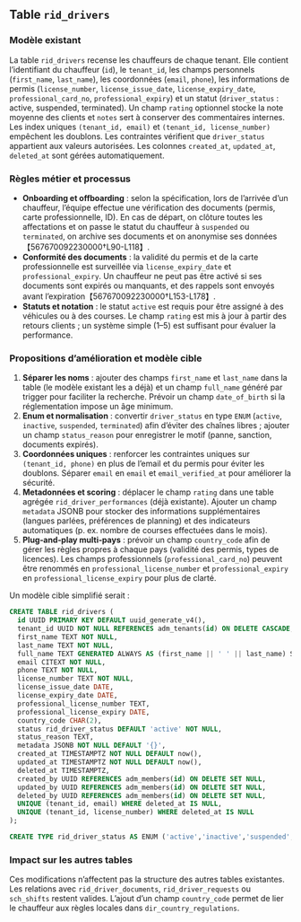 ## Table `rid_drivers`

### Modèle existant

La table `rid_drivers` recense les chauffeurs de chaque tenant. Elle contient l’identifiant du chauffeur (`id`), le `tenant_id`, les champs personnels (`first_name`, `last_name`), les coordonnées (`email`, `phone`), les informations de permis (`license_number`, `license_issue_date`, `license_expiry_date`, `professional_card_no`, `professional_expiry`) et un statut (`driver_status` : active, suspended, terminated). Un champ `rating` optionnel stocke la note moyenne des clients et `notes` sert à conserver des commentaires internes. Les index uniques `(tenant_id, email)` et `(tenant_id, license_number)` empêchent les doublons. Les contraintes vérifient que `driver_status` appartient aux valeurs autorisées. Les colonnes `created_at`, `updated_at`, `deleted_at` sont gérées automatiquement.

### Règles métier et processus

- **Onboarding et offboarding** : selon la spécification, lors de l’arrivée d’un chauffeur, l’équipe effectue une vérification des documents (permis, carte professionnelle, ID). En cas de départ, on clôture toutes les affectations et on passe le statut du chauffeur à `suspended` ou `terminated`, on archive ses documents et on anonymise ses données【567670092230000†L90-L118】.
- **Conformité des documents** : la validité du permis et de la carte professionnelle est surveillée via `license_expiry_date` et `professional_expiry`. Un chauffeur ne peut pas être activé si ses documents sont expirés ou manquants, et des rappels sont envoyés avant l’expiration【567670092230000†L153-L178】.
- **Statuts et notation** : le statut `active` est requis pour être assigné à des véhicules ou à des courses. Le champ `rating` est mis à jour à partir des retours clients ; un système simple (1–5) est suffisant pour évaluer la performance.

### Propositions d’amélioration et modèle cible

1. **Séparer les noms** : ajouter des champs `first_name` et `last_name` dans la table (le modèle existant les a déjà) et un champ `full_name` généré par trigger pour faciliter la recherche. Prévoir un champ `date_of_birth` si la réglementation impose un âge minimum.
2. **Enum et normalisation** : convertir `driver_status` en type `ENUM` (`active`, `inactive`, `suspended`, `terminated`) afin d’éviter des chaînes libres ; ajouter un champ `status_reason` pour enregistrer le motif (panne, sanction, documents expirés).
3. **Coordonnées uniques** : renforcer les contraintes uniques sur `(tenant_id, phone)` en plus de l’email et du permis pour éviter les doublons. Séparer `email` en `email` et `email_verified_at` pour améliorer la sécurité.
4. **Metadonnées et scoring** : déplacer le champ `rating` dans une table agrégée `rid_driver_performances` (déjà existante). Ajouter un champ `metadata` JSONB pour stocker des informations supplémentaires (langues parlées, préférences de planning) et des indicateurs automatiques (p. ex. nombre de courses effectuées dans le mois).
5. **Plug‑and‑play multi‑pays** : prévoir un champ `country_code` afin de gérer les règles propres à chaque pays (validité des permis, types de licences). Les champs professionnels (`professional_card_no`) peuvent être renommés en `professional_license_number` et `professional_expiry` en `professional_license_expiry` pour plus de clarté.

Un modèle cible simplifié serait :

```sql
CREATE TABLE rid_drivers (
  id UUID PRIMARY KEY DEFAULT uuid_generate_v4(),
  tenant_id UUID NOT NULL REFERENCES adm_tenants(id) ON DELETE CASCADE,
  first_name TEXT NOT NULL,
  last_name TEXT NOT NULL,
  full_name TEXT GENERATED ALWAYS AS (first_name || ' ' || last_name) STORED,
  email CITEXT NOT NULL,
  phone TEXT NOT NULL,
  license_number TEXT NOT NULL,
  license_issue_date DATE,
  license_expiry_date DATE,
  professional_license_number TEXT,
  professional_license_expiry DATE,
  country_code CHAR(2),
  status rid_driver_status DEFAULT 'active' NOT NULL,
  status_reason TEXT,
  metadata JSONB NOT NULL DEFAULT '{}',
  created_at TIMESTAMPTZ NOT NULL DEFAULT now(),
  updated_at TIMESTAMPTZ NOT NULL DEFAULT now(),
  deleted_at TIMESTAMPTZ,
  created_by UUID REFERENCES adm_members(id) ON DELETE SET NULL,
  updated_by UUID REFERENCES adm_members(id) ON DELETE SET NULL,
  deleted_by UUID REFERENCES adm_members(id) ON DELETE SET NULL,
  UNIQUE (tenant_id, email) WHERE deleted_at IS NULL,
  UNIQUE (tenant_id, license_number) WHERE deleted_at IS NULL
);

CREATE TYPE rid_driver_status AS ENUM ('active','inactive','suspended','terminated');
```

### Impact sur les autres tables

Ces modifications n’affectent pas la structure des autres tables existantes. Les relations avec `rid_driver_documents`, `rid_driver_requests` ou `sch_shifts` restent valides. L’ajout d’un champ `country_code` permet de lier le chauffeur aux règles locales dans `dir_country_regulations`.
